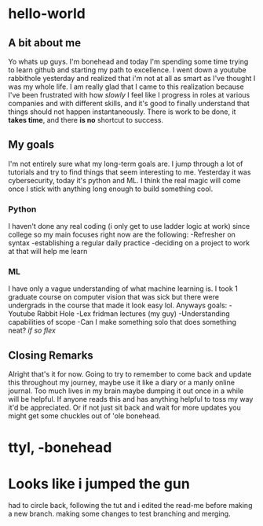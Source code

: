 # hello-world
## A bit about me
Yo whats up guys. I'm bonehead and today I'm spending some time trying to learn github and starting my path to excellence. 
I went down a youtube rabbithole yesterday and realized that i'm not at all as smart as I've thought I was my whole life. 
I am really glad that I came to this realization because I've been frustrated with how *slowly* I feel like I progress in roles at various companies and with different skills, and it's good to finally understand
that things should not happen instantaneously. There is work to be done, it **takes time**, and there **is no** shortcut to success.

## My goals
I'm not entirely sure what my long-term goals are. I jump through a lot of tutorials and try to find things that seem interesting to me. Yesterday it was cybersecurity, today it's python and ML. I think the real magic
will come once I stick with anything long enough to build something cool.

### Python
I haven't done any real coding (i only get to use ladder logic at work) since college so my main focuses right now are the following:
-Refresher on syntax
-establishing a regular daily practice
-deciding on a project to work at that will help me learn

### ML
I have only a vague understanding of what machine learning is. I took 1 graduate course on computer vision that was sick but there were undergrads in the course that made it look easy lol. Anyways goals:
-Youtube Rabbit Hole
-Lex fridman lectures (my guy)
-Understanding capabilities of scope
-Can I make something solo that does something neat? *if so flex*

## Closing Remarks
Alright that's it for now. Going to try to remember to come back and update this throughout my journey, maybe use it like a diary or a manly online journal. Too much lives in my brain maybe dumping it out once in a while will be helpful.
If anyone reads this and has anything helpful to toss my way it'd be appreciated. Or if not just sit back and wait for more updates you might get some chuckles out of 'ole bonehead.

# ttyl, -bonehead

# Looks like i jumped the gun
had to circle back, following the tut and i edited the read-me before making a new branch. making some changes to test branching and merging.
